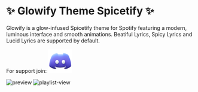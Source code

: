 # ✨ Glowify Theme Spicetify ✨
Glowify is a glow-infused Spicetify theme for Spotify featuring a modern, luminous interface and smooth animations. Beatiful Lyrics, Spicy Lyrics and Lucid Lyrics are supported by default.

For support join:
<a href="https://discord.gg/QRMnrgjhvq" target="_blank">
  <img src="images/discord-icon.png" alt="Discord-server-link" width="64" />
</a>



<img width="2559" height="1377" alt="preview" src="https://github.com/user-attachments/assets/e21906ca-0a18-4ddf-8bc9-c8552969e98f" />

<img width="2555" height="1378" alt="playlist-view" src="https://github.com/user-attachments/assets/d711aaf5-3e0a-4d3b-a222-b18083cd8c02" />
